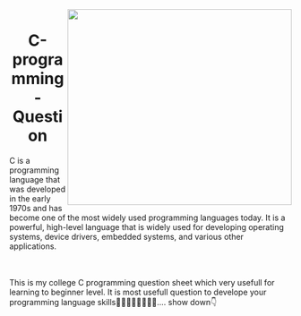 <img align="right" width = "400" height = "350" src = "https://thelittlelabs.com/wp-content/uploads/2020/11/C_Dribbble.gif">
<h1 align = "center">C-programming-Question</h1>
C is a programming language that was developed in the early 1970s and has become one of the most widely used programming languages today. It is a powerful, high-level language that is widely used for developing operating systems, device drivers, embedded systems, and various other applications.

<br><br>This is my college C programming question sheet which very usefull for learning to beginner level. It is most usefull question to develope your programming language skills🧑‍💻👨‍💻👩‍💻👩‍💻.... show down👇


